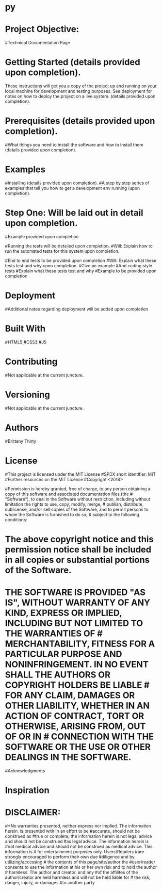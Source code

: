 # py
# Project Objective: 
#Technical Documentation Page

# Getting Started (details provided upon completion).
These instructions will get you a copy of the project up and running on your local machine for development and testing purposes. See deployment for notes on how to deploy the project on a live system. (details provided upon completion).

# Prerequisites (details provided upon completion).
#What things you need to install the software and how to install them (details provided upon completion).

# Examples
#Installing (details provided upon completion).
#A step by step series of examples that tell you how to get a development env running (upon completion).

# Step One: Will be laid out in detail upon completion.

#Example provided upon completion

#Running the tests will be detailed upon completion.
#Will: Explain how to run the automated tests for this system upon completion.

#End to end tests to be provided upon completion
#Will: Explain what these tests test and why upon completion.
#Give an example
#And coding style tests
#Explain what these tests test and why
#Example to be provided upon completion
# Deployment
#Additional notes regarding deployment will be added upon completion

# Built With
#HTML5
#CSS3
#JS
# Contributing
#Not applicable at the current juncture. 

# Versioning
#Not applicable at the current juncture. 

# Authors
#Brittany Thirty


# License
#This project is licensed under the MIT License 
#SPDX short identifier: MIT
#Further resources on the MIT License
#Copyright <2018> <COPYRIGHT HOLDER>

#Permission is hereby granted, free of charge, to any person obtaining a copy of this software and associated documentation files (the  # "Software"), to deal in the Software without restriction, including without limitation the rights to use, copy, modify, merge,        # publish, distribute, sublicense, and/or sell copies of the Software, and to permit persons to whom the Software is furnished to do so, # subject to the following conditions:

# The above copyright notice and this permission notice shall be included in all copies or substantial portions of the Software.

# THE SOFTWARE IS PROVIDED "AS IS", WITHOUT WARRANTY OF ANY KIND, EXPRESS OR IMPLIED, INCLUDING BUT NOT LIMITED TO THE WARRANTIES OF    # MERCHANTABILITY, FITNESS FOR A PARTICULAR PURPOSE AND NONINFRINGEMENT. IN NO EVENT SHALL THE AUTHORS OR COPYRIGHT HOLDERS BE LIABLE   # FOR ANY CLAIM, DAMAGES OR OTHER LIABILITY, WHETHER IN AN ACTION OF CONTRACT, TORT OR OTHERWISE, ARISING FROM, OUT OF OR IN            # CONNECTION WITH THE SOFTWARE OR THE USE OR OTHER DEALINGS IN THE SOFTWARE.

#Acknowledgments
#
# Inspiration
# 


# DISCLAIMER: 
#*No warranties presented, neither express nor implied. The information herein, is presented with in an effort to be                 #accurate, should not be construed as #true or complete; the information herein is not legal advice and should not be construed       #as legal advice. The information herein is #not medical advice and should not be construed as medical advice. This information is      # for entertainment purposes only. Users/Readers #are strongly encouraged to perform their own due #diligence and by utilizing/accessing # the contents of this page/site/author the #user/reader consents to use the information at his or her own risk and to hold the author  # harmless:  The author and creator, and any #of the affilites of the author/creator are held harmless and will not be held liable for  # the risk, danger, injury, or damages #to another party


